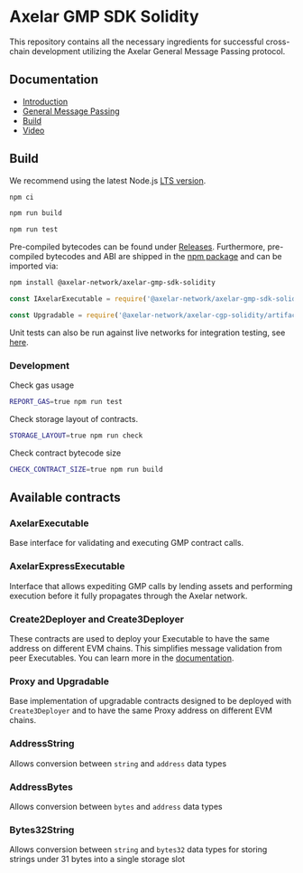 # Axelar GMP SDK Solidity

This repository contains all the necessary ingredients for successful cross-chain development
utilizing the Axelar General Message Passing protocol.

## Documentation

* [Introduction](https://docs.axelar.dev/dev/intro)
* [General Message Passing](https://docs.axelar.dev/dev/gmp-overview)
* [Build](https://docs.axelar.dev/dev/build/getting-started)
* [Video](https://docs.axelar.dev/dev/guides/video-guides)

## Build

We recommend using the latest Node.js [LTS version](https://nodejs.org/en/about/releases/).

```bash
npm ci

npm run build

npm run test
```

Pre-compiled bytecodes can be found under [Releases](https://github.com/axelarnetwork/axelar-gmp-sdk-solidity/releases).
Furthermore, pre-compiled bytecodes and ABI are shipped in the [npm package](https://www.npmjs.com/package/@axelar-network/axelar-gmp-sdk-solidity) and can be imported via:

```bash
npm install @axelar-network/axelar-gmp-sdk-solidity
```

```javascript
const IAxelarExecutable = require('@axelar-network/axelar-gmp-sdk-solidity/interfaces/IAxelarExecutable.json');

const Upgradable = require('@axelar-network/axelar-cgp-solidity/artifacts/contracts/upgradable/Upgradable.sol/Upgradable.json');
```

Unit tests can also be run against live networks for integration testing, see [here](https://github.com/axelarnetwork/axelar-cgp-solidity#live-network-testing).

### Development

Check gas usage
```bash
REPORT_GAS=true npm run test
```

Check storage layout of contracts.
```bash
STORAGE_LAYOUT=true npm run check
```

Check contract bytecode size
```bash
CHECK_CONTRACT_SIZE=true npm run build
```

## Available contracts

### AxelarExecutable

Base interface for validating and executing GMP contract calls.

### AxelarExpressExecutable

Interface that allows expediting GMP calls by lending assets and performing execution
before it fully propagates through the Axelar network.

### Create2Deployer and Create3Deployer

These contracts are used to deploy your Executable to have the same address on different EVM chains.
This simplifies message validation from peer Executables. You can learn more in the
[documentation](https://docs.axelar.dev/dev/general-message-passing/solidity-utilities).

### Proxy and Upgradable

Base implementation of upgradable contracts designed to be deployed with `Create3Deployer`
and to have the same Proxy address on different EVM chains.

### AddressString

Allows conversion between `string` and `address` data types

### AddressBytes

Allows conversion between `bytes` and `address` data types

### Bytes32String

Allows conversion between `string` and `bytes32` data types
for storing strings under 31 bytes into a single storage slot
